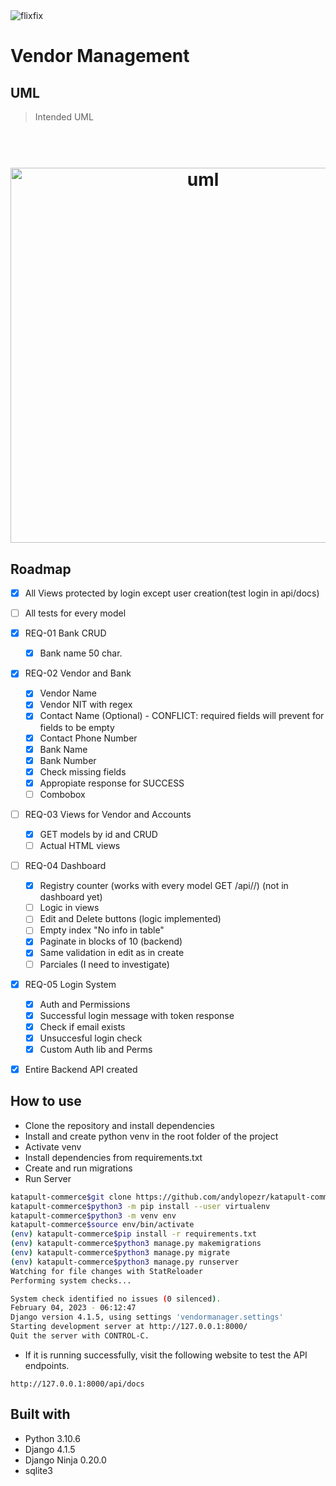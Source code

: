 <img src="https://media.licdn.com/dms/image/D4E12AQF9yzpGOro1AA/article-cover_image-shrink_720_1280/0/1662417464111?e=2147483647&v=beta&t=ObCOfTGhLzI4QUFDg1mlZlMtL65kq3lX7OPNrN5saZE" alt="flixfix">

# Vendor Management

## UML
> Intended UML

<h1 align="center">
  <br>
  <img src="https://i.imgur.com/flsLO8x.png" alt="uml" height="600">
  <br>
</h1>

## Roadmap

* [X] All Views protected by login except user creation(test login in api/docs)
* [ ] All tests for every model

* [X] REQ-01 Bank CRUD
    * [X] Bank name 50 char.

* [X] REQ-02 Vendor and Bank
    * [X] Vendor Name
    * [X] Vendor NIT with regex
    * [X] Contact Name (Optional) - CONFLICT: required fields will prevent for fields to be empty
    * [X] Contact Phone Number
    * [X] Bank Name
    * [X] Bank Number
    * [X] Check missing fields
    * [X] Appropiate response for SUCCESS
    * [ ] Combobox

* [ ] REQ-03 Views for Vendor and Accounts
    * [X] GET models by id and CRUD
    * [ ] Actual HTML views

* [ ] REQ-04 Dashboard
    * [X] Registry counter (works with every model GET /api/<model>/) (not in dashboard yet)
    * [ ] Logic in views
    * [ ] Edit and Delete buttons (logic implemented)
    * [ ] Empty index "No info in table"
    * [X] Paginate in blocks of 10 (backend)
    * [X] Same validation in edit as in create
    * [ ] Parciales (I need to investigate)

* [X] REQ-05 Login System
    * [X] Auth and Permissions
    * [X] Successful login message with token response
    * [X] Check if email exists
    * [X] Unsuccesful login check
    * [X] Custom Auth lib and Perms

* [X] Entire Backend API created


## How to use

* Clone the repository and install dependencies
* Install and create python venv in the root folder of the project
* Activate venv
* Install dependencies from requirements.txt
* Create and run migrations
* Run Server

```bash
katapult-commerce$git clone https://github.com/andylopezr/katapult-commerce.git
katapult-commerce$python3 -m pip install --user virtualenv
katapult-commerce$python3 -m venv env
katapult-commerce$source env/bin/activate
(env) katapult-commerce$pip install -r requirements.txt
(env) katapult-commerce$python3 manage.py makemigrations
(env) katapult-commerce$python3 manage.py migrate
(env) katapult-commerce$python3 manage.py runserver
Watching for file changes with StatReloader
Performing system checks...

System check identified no issues (0 silenced).
February 04, 2023 - 06:12:47
Django version 4.1.5, using settings 'vendormanager.settings'
Starting development server at http://127.0.0.1:8000/
Quit the server with CONTROL-C.
```

* If it is running successfully, visit the following website to test the API endpoints.
```
http://127.0.0.1:8000/api/docs
```

## Built with

* Python 3.10.6
* Django 4.1.5
* Django Ninja 0.20.0
* sqlite3
